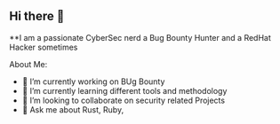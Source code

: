 ## Hi there 👋


**I am a passionate CyberSec nerd a Bug Bounty Hunter and a RedHat Hacker sometimes

About Me:

- 🔭 I’m currently working on BUg Bounty
- 🌱 I’m currently learning different tools and methodology
- 👯 I’m looking to collaborate on security related Projects
- 💬 Ask me about Rust, Ruby, 
  

